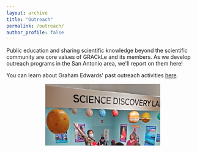 ```yaml
---
layout: archive
title: "Outreach"
permalink: /outreach/
author_profile: false
---
```


Public education and sharing scientific knowledge beyond the scientific community are core values of GRACkLe and its members. As we develop outreach programs in the San Antonio area, we'll report on them here!



You can learn about Graham Edwards' past outreach activities [here](https://grahamedwards.github.io/outreach). 

<div style="text-align: center;">
    <img alt="Graham gesticulates wildly in a red apron under a banner reading 'Science Discovery'" src="/assets/images/astroday-ghe.png" width= "300px">
</div>